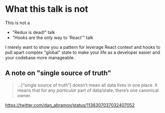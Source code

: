 # What this talk is not

This is not a

- "Redux is dead!" talk
- "Hooks are the only way to 'React'" talk

I merely want to show you a pattern for leverage React context and hooks to pull
apart complex "global" state to make your life as a developer easier and your
codebase more manageable.

## A note on "single source of truth"

> ...[“single source of truth”] doesn’t mean all data lives in one place. It
> means that for any _particular_ part of data/state, there’s one canonical
> owner.

https://twitter.com/dan_abramov/status/1136307037032407052

